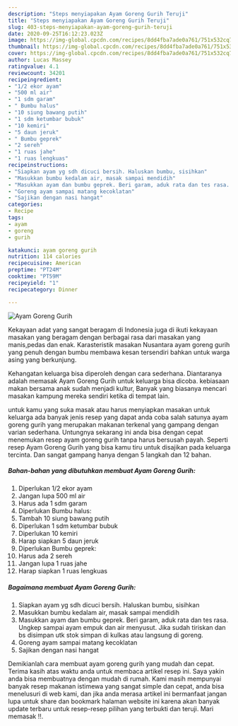 ```yaml
---
description: "Steps menyiapakan Ayam Goreng Gurih Teruji"
title: "Steps menyiapakan Ayam Goreng Gurih Teruji"
slug: 403-steps-menyiapakan-ayam-goreng-gurih-teruji
date: 2020-09-25T16:12:23.023Z
image: https://img-global.cpcdn.com/recipes/8dd4fba7ade0a761/751x532cq70/ayam-goreng-gurih-foto-resep-utama.jpg
thumbnail: https://img-global.cpcdn.com/recipes/8dd4fba7ade0a761/751x532cq70/ayam-goreng-gurih-foto-resep-utama.jpg
cover: https://img-global.cpcdn.com/recipes/8dd4fba7ade0a761/751x532cq70/ayam-goreng-gurih-foto-resep-utama.jpg
author: Lucas Massey
ratingvalue: 4.1
reviewcount: 34201
recipeingredient:
- "1/2 ekor ayam"
- "500 ml air"
- "1 sdm garam"
- " Bumbu halus"
- "10 siung bawang putih"
- "1 sdm ketumbar bubuk"
- "10 kemiri"
- "5 daun jeruk"
- " Bumbu geprek"
- "2 sereh"
- "1 ruas jahe"
- "1 ruas lengkuas"
recipeinstructions:
- "Siapkan ayam yg sdh dicuci bersih. Haluskan bumbu, sisihkan"
- "Masukkan bumbu kedalam air, masak sampai mendidih"
- "Masukkan ayam dan bumbu geprek. Beri garam, aduk rata dan tes rasa. Ungkep sampai ayam empuk dan air menyusut. Jika sudah tiriskan dan bs disimpan utk stok simpan di kulkas atau langsung di goreng."
- "Goreng ayam sampai matang kecoklatan"
- "Sajikan dengan nasi hangat"
categories:
- Recipe
tags:
- ayam
- goreng
- gurih

katakunci: ayam goreng gurih 
nutrition: 114 calories
recipecuisine: American
preptime: "PT24M"
cooktime: "PT59M"
recipeyield: "1"
recipecategory: Dinner

---
```



![Ayam Goreng Gurih](https://img-global.cpcdn.com/recipes/8dd4fba7ade0a761/751x532cq70/ayam-goreng-gurih-foto-resep-utama.jpg)

Kekayaan adat yang sangat beragam di Indonesia juga di ikuti kekayaan masakan yang beragam dengan berbagai rasa dari masakan yang manis,pedas dan enak. Karasteristik masakan Nusantara ayam goreng gurih yang penuh dengan bumbu membawa kesan tersendiri bahkan untuk warga asing yang berkunjung.


Kehangatan keluarga bisa diperoleh dengan cara sederhana. Diantaranya adalah memasak Ayam Goreng Gurih untuk keluarga bisa dicoba. kebiasaan makan bersama anak sudah menjadi kultur, Banyak yang biasanya mencari masakan kampung mereka sendiri ketika di tempat lain.



untuk kamu yang suka masak atau harus menyiapkan masakan untuk keluarga ada banyak jenis resep yang dapat anda coba salah satunya ayam goreng gurih yang merupakan makanan terkenal yang gampang dengan varian sederhana. Untungnya sekarang ini anda bisa dengan cepat menemukan resep ayam goreng gurih tanpa harus bersusah payah.
Seperti resep Ayam Goreng Gurih yang bisa kamu tiru untuk disajikan pada keluarga tercinta. Dan sangat gampang hanya dengan 5 langkah dan 12 bahan.


<!--inarticleads1-->

##### Bahan-bahan yang dibutuhkan membuat Ayam Goreng Gurih:

1. Diperlukan 1/2 ekor ayam
1. Jangan lupa 500 ml air
1. Harus ada 1 sdm garam
1. Diperlukan  Bumbu halus:
1. Tambah 10 siung bawang putih
1. Diperlukan 1 sdm ketumbar bubuk
1. Diperlukan 10 kemiri
1. Harap siapkan 5 daun jeruk
1. Diperlukan  Bumbu geprek:
1. Harus ada 2 sereh
1. Jangan lupa 1 ruas jahe
1. Harap siapkan 1 ruas lengkuas




<!--inarticleads2-->

##### Bagaimana membuat  Ayam Goreng Gurih:

1. Siapkan ayam yg sdh dicuci bersih. Haluskan bumbu, sisihkan
1. Masukkan bumbu kedalam air, masak sampai mendidih
1. Masukkan ayam dan bumbu geprek. Beri garam, aduk rata dan tes rasa. Ungkep sampai ayam empuk dan air menyusut. Jika sudah tiriskan dan bs disimpan utk stok simpan di kulkas atau langsung di goreng.
1. Goreng ayam sampai matang kecoklatan
1. Sajikan dengan nasi hangat




Demikianlah cara membuat ayam goreng gurih yang mudah dan cepat. Terima kasih atas waktu anda untuk membaca artikel resep ini. Saya yakin anda bisa membuatnya dengan mudah di rumah. Kami masih mempunyai banyak resep makanan istimewa yang sangat simple dan cepat, anda bisa menelusuri di web kami, dan jika anda merasa artikel ini bermanfaat jangan lupa untuk share dan bookmark halaman website ini karena akan banyak update terbaru untuk resep-resep pilihan yang terbukti dan teruji. Mari memasak !!. 
